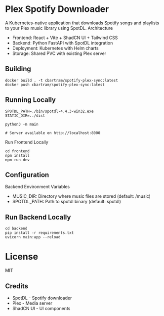 # Plex Spotify Downloader

A Kubernetes-native application that downloads Spotify songs and playlists to your Plex music library using SpotDL.
Architecture

- Frontend: React + Vite + ShadCN UI + Tailwind CSS
- Backend: Python FastAPI with SpotDL integration
- Deployment: Kubernetes with Helm charts
- Storage: Shared PVC with existing Plex server


## Building

```shell
docker build . -t cbartram/spotify-plex-sync:latest
docker push cbartram/spotify-plex-sync:latest
```

## Running Locally

```shell
SPOTDL_PATH=./bin/spotdl-4.4.3-win32.exe
STATIC_DIR=../dist

python3 -m main

# Server available on http://localhost:8000
````

Run Frontend Locally

```
cd frontend
npm install
npm run dev
```

## Configuration
Backend Environment Variables

- MUSIC_DIR: Directory where music files are stored (default: /music)
- SPOTDL_PATH: Path to spotdl binary (default: spotdl)

## Run Backend Locally

```
cd backend
pip install -r requirements.txt
uvicorn main:app --reload
```

# License
MIT

## Credits

- SpotDL - Spotify downloader
- Plex - Media server
- ShadCN UI - UI components
